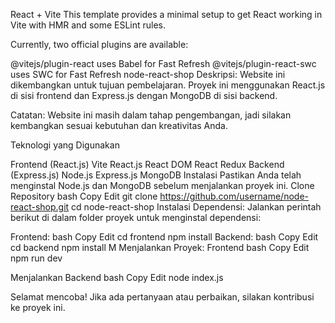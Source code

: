 React + Vite This template provides a minimal setup to get React working in Vite with HMR and some ESLint rules.

Currently, two official plugins are available:

@vitejs/plugin-react uses Babel for Fast Refresh @vitejs/plugin-react-swc uses SWC for Fast Refresh node-react-shop Deskripsi: Website ini dikembangkan untuk tujuan pembelajaran. Proyek ini menggunakan React.js di sisi frontend dan Express.js dengan MongoDB di sisi backend.

Catatan: Website ini masih dalam tahap pengembangan, jadi silakan kembangkan sesuai kebutuhan dan kreativitas Anda.

Teknologi yang Digunakan

Frontend (React.js) Vite React.js React DOM React Redux
Backend (Express.js) Node.js Express.js
MongoDB Instalasi Pastikan Anda telah menginstal Node.js dan MongoDB sebelum menjalankan proyek ini.
Clone Repository bash Copy Edit git clone https://github.com/username/node-react-shop.git cd node-react-shop Instalasi Dependensi: Jalankan perintah berikut di dalam folder proyek untuk menginstal dependensi:

Frontend: bash Copy Edit cd frontend npm install
Backend: bash Copy Edit cd backend npm install M Menjalankan Proyek:
Frontend bash Copy Edit npm run dev

Menjalankan Backend bash Copy Edit node index.js

Selamat mencoba! Jika ada pertanyaan atau perbaikan, silakan kontribusi ke proyek ini.
